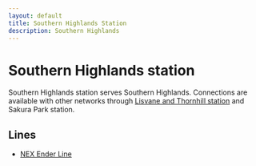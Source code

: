 ```yaml
---
layout: default
title: Southern Highlands Station
description: Southern Highlands
---
```


# Southern Highlands station

Southern Highlands station serves Southern Highlands. Connections are available
with other networks through
[Lisvane and Thornhill station](/rail-stations/lisvane-and-thornhill) and Sakura
Park station.

## Lines

- [NEX Ender Line](/rail-lines/nex-ender-line)
